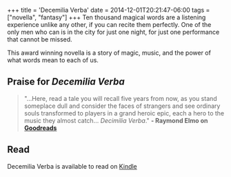 +++
title = 'Decemilia Verba'
date = 2014-12-01T20:21:47-06:00
tags = ["novella", "fantasy"]
+++
Ten thousand magical words are a listening experience unlike any other, if you can recite them perfectly. One of the only men who can is in the city for just one night, for just one performance that cannot be missed.

This award winning novella is a story of magic, music, and the power of what words mean to each of us.

## Praise for *Decemilia Verba*

> "...Here, read a tale you will recall five years from now, as you stand someplace dull and consider the faces of strangers and see ordinary souls transformed to players in a grand heroic epic, each a hero to the music they almost catch… *Decimilia Verba*."
**- Raymond Elmo on [Goodreads](https://www.goodreads.com/book/show/31373235-champions?from_search=true&from_srp=true&qid=jdJnK2oJ9M&rank=1)**

## Read

Decemilia Verba is available to read on [Kindle](https://www.amazon.com/gp/product/B01JETZWHS/ref=x_gr_bb_kindle?caller=Goodreads&tag=x_gr_bb_kindle-20)